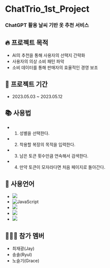 # ChatTrio_1st_Project

### ChatGPT 활용 날씨 기반 옷 추천 서비스



## 🔥 프로젝트 목적
+ AI의 추천을 통해 사용자의 선택지 간략화
+ 사용자의 의상 소비 패턴 파악
+ 소비 데이터를 통해 판매자의 효율적인 경영 보조

## 📅 프로젝트 기간
+ 2023.05.03 ~ 2023.05.12

## 📚 사용법
+ 1. 성별을 선택한다.
+ 2. 착용할 복장의 목적을 입력한다.
+ 3. 남은 토큰 횟수만큼 연속해서 검색한다.
+ 4. 만약 토큰이 모자라다면 처음 페이지로 돌아간다.

## 📌 사용언어
+ <img src="https://img.shields.io/badge/python-3776AB?style=for-the-badge&logo=python&logoColor=white">
+ <img alt="JavaScript" src ="https://img.shields.io/badge/JavaScriipt-F7DF1E.svg?&style=for-the-badge&logo=JavaScript&logoColor=black"/>
+ <img src="https://img.shields.io/badge/html-E34F26?style=for-the-badge&logo=html5&logoColor=white">
+ <img src="https://img.shields.io/badge/css-1572B6?style=for-the-badge&logo=css3&logoColor=white">
+ <img src="https://img.shields.io/badge/flask-000000?style=for-the-badge&logo=flask&logoColor=white">

## 🧑‍🤝‍🧑 참가 멤버
+ 최재광(Jay)
+ 송솔(Ryul)
+ 노슬기(Grace)

